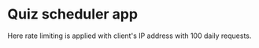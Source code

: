 # Quiz scheduler app
Here rate limiting is applied with client's IP address with 100 daily requests.
